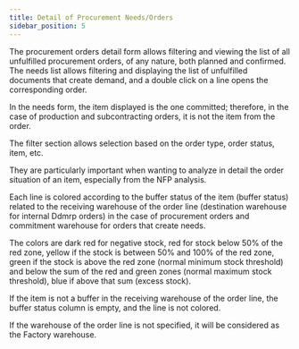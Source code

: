 ```yaml
---
title: Detail of Procurement Needs/Orders 
sidebar_position: 5
---
```


The procurement orders detail form allows filtering and viewing the list of all unfulfilled procurement orders, of any nature, both planned and confirmed. The needs list allows filtering and displaying the list of unfulfilled documents that create demand, and a double click on a line opens the corresponding order.

In the needs form, the item displayed is the one committed; therefore, in the case of production and subcontracting orders, it is not the item from the order. 

The filter section allows selection based on the order type, order status, item, etc.

They are particularly important when wanting to analyze in detail the order situation of an item, especially from the NFP analysis.

Each line is colored according to the buffer status of the item (buffer status) related to the receiving warehouse of the order line (destination warehouse for internal Ddmrp orders) in the case of procurement orders and commitment warehouse for orders that create needs. 

The colors are dark red for negative stock, red for stock below 50% of the red zone, yellow if the stock is between 50% and 100% of the red zone, green if the stock is above the red zone (normal minimum stock threshold) and below the sum of the red and green zones (normal maximum stock threshold), blue if above that sum (excess stock).

If the item is not a buffer in the receiving warehouse of the order line, the buffer status column is empty, and the line is not colored.

If the warehouse of the order line is not specified, it will be considered as the Factory warehouse.